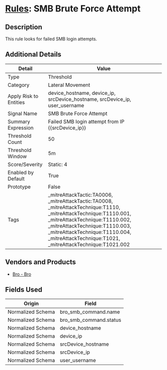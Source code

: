# [Rules](README.md): SMB Brute Force Attempt

## Description
This rule looks for failed SMB login attempts.

## Additional Details
|Detail|Value|
|----|----|
|Type|Threshold|
|Category|Lateral Movement|
|Apply Risk to Entities|device_hostname, device_ip, srcDevice_hostname, srcDevice_ip, user_username|
|Signal Name|SMB Brute Force Attempt|
|Summary Expression|Failed SMB login attempt from IP {{srcDevice_ip}}|
|Threshold Count|50|
|Threshold Window|5m|
|Score/Severity|Static: 4|
|Enabled by Default|True|
|Prototype|False|
|Tags|_mitreAttackTactic:TA0006, _mitreAttackTactic:TA0008, _mitreAttackTechnique:T1110, _mitreAttackTechnique:T1110.001, _mitreAttackTechnique:T1110.002, _mitreAttackTechnique:T1110.003, _mitreAttackTechnique:T1110.004, _mitreAttackTechnique:T1021, _mitreAttackTechnique:T1021.002|
## Vendors and Products
- [Bro - Bro](../products/37C866BF-72E1-470A-9072-EDB908F56951.md)


## Fields Used

|Origin|Field|
|----|----|
|Normalized Schema|bro_smb_command.name|
|Normalized Schema|bro_smb_command.status|
|Normalized Schema|device_hostname|
|Normalized Schema|device_ip|
|Normalized Schema|srcDevice_hostname|
|Normalized Schema|srcDevice_ip|
|Normalized Schema|user_username|


